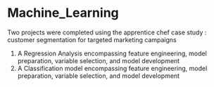 # Machine_Learning
Two projects were completed using the apprentice chef case study : customer segmentation for targeted marketing campaigns
  1) A Regression Analysis encompassing feature engineering, model preparation, variable selection, and model development
  2) A Classification model encompassing feature engineering, model preparation, variable selection, and model development

